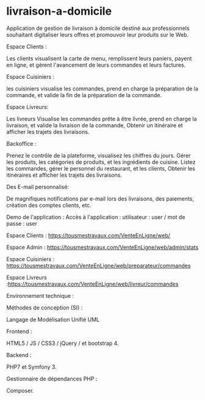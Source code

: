 # livraison-a-domicile

Application de gestion de livraison à domicile destiné aux professionnels souhaitant digitaliser leurs offres et promouvoir leur produits sur le Web.

Espace Clients :

Les clients visualisent la carte de menu, remplissent leurs paniers, payent en ligne, et gèrent l'avancement de leurs commandes et leurs factures.		

Espace Cuisiniers :

les cuisiniers visualise les commandes, prend en charge la préparation de la commande, et valide la fin de la préparation de la commande.

Espace Livreurs:

Les livreurs Visualise les commandes prête à être livrée, prend en charge la livraison, et valide la livraison de la commande, Obtenir un itinéraire et afficher les trajets des livraisons.

Backoffice :

Prenez le contrôle de la plateforme, visualisez les chiffres du jours. Gérer les produits, les catégories de produits, et les ingrédients de cuisine. Listez les commandes, gérer le personnel du restaurant, et les clients, Obtenir les itinéraires et afficher les trajets des livraisons.

Des E-mail personnalisé: 

De magnifiques notifications par e-mail lors des livraisons, des paiements, création des comptes clients, etc.	

Demo de l'application :
Accès à l'application : utilisateur : user / mot de passe : user

Espace Clients : https://tousmestravaux.com/VenteEnLigne/web/

Espace Admin : https://tousmestravaux.com/VenteEnLigne/web/admin/stats

Espace Cuisiniers : https://tousmestravaux.com/VenteEnLigne/web/preparateur/commandes

Espace Livreurs :https://tousmestravaux.com/VenteEnLigne/web/livreur/commandes

Environnement technique :

Méthodes de conception (SI) :

Langage de Modélisation Unifié UML

Frontend :

HTML5 / JS / CSS3 / jQuery / et bootstrap 4.

Backend :

PHP7 et Symfony 3.

Gestionnaire de dépendances PHP :

Composer.

